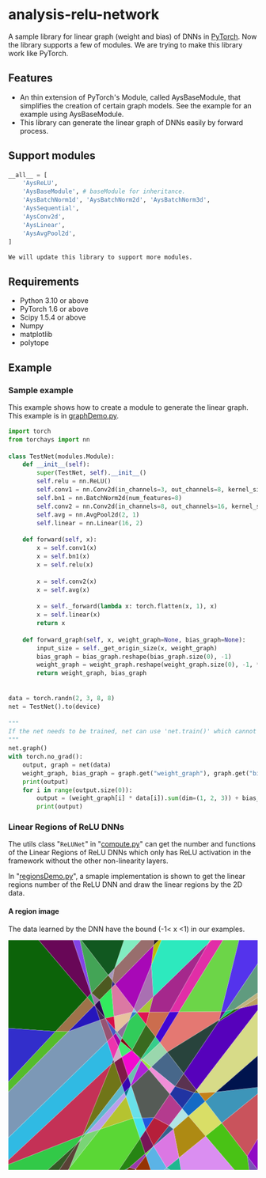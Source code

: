 # analysis-relu-network

A sample library for linear graph (weight and bias) of DNNs in [PyTorch](https://pytorch.org/). Now the library supports a few of modules. We are trying to make this library work like PyTorch.

## Features

- An thin extension of PyTorch's Module, called AysBaseModule, that simplifies the creation of certain graph models. See the example for an example using AysBaseModule.
- This library can generate the linear graph of DNNs easily by forward process.

## Support modules

```python
__all__ = [
    'AysReLU',
    'AysBaseModule', # baseModule for inheritance.
    'AysBatchNorm1d', 'AysBatchNorm2d', 'AysBatchNorm3d',
    'AysSequential',
    'AysConv2d',
    'AysLinear',
    'AysAvgPool2d',
]
```

`We will update this library to support more modules.`

## Requirements

- Python 3.10 or above
- PyTorch 1.6 or above
- Scipy 1.5.4 or above
- Numpy
- matplotlib
- polytope

## Example

### Sample example

This example shows how to create a module to generate the linear graph. This example is in [graphDemo.py](examples/graphDemo.py).

```python
import torch
from torchays import nn

class TestNet(modules.Module):
    def __init__(self):
        super(TestNet, self).__init__()
        self.relu = nn.ReLU()
        self.conv1 = nn.Conv2d(in_channels=3, out_channels=8, kernel_size=3, stride=2, padding=1)
        self.bn1 = nn.BatchNorm2d(num_features=8)
        self.conv2 = nn.Conv2d(in_channels=8, out_channels=16, kernel_size=3, stride=2, padding=1)
        self.avg = nn.AvgPool2d(2, 1)
        self.linear = nn.Linear(16, 2)

    def forward(self, x):
        x = self.conv1(x)
        x = self.bn1(x)
        x = self.relu(x)

        x = self.conv2(x)
        x = self.avg(x)

        x = self._forward(lambda x: torch.flatten(x, 1), x)
        x = self.linear(x)
        return x

    def forward_graph(self, x, weight_graph=None, bias_graph=None):
        input_size = self._get_origin_size(x, weight_graph)
        bias_graph = bias_graph.reshape(bias_graph.size(0), -1)
        weight_graph = weight_graph.reshape(weight_graph.size(0), -1, *input_size)
        return weight_graph, bias_graph


data = torch.randn(2, 3, 8, 8)
net = TestNet().to(device)

""" 
If the net needs to be trained, net can use 'net.train()' which cannot genarate the graph. 'net.eval()' uses to validation or test net without graph. 'net.graph()' will genarate the graph, and the output of the network is a tuple with result of network and a dict about network graph with 'weight_graph' and 'bias_graph'.
"""
net.graph()
with torch.no_grad():
    output, graph = net(data)
    weight_graph, bias_graph = graph.get("weight_graph"), graph.get("bias_graph")
    print(output)
    for i in range(output.size(0)):
        output = (weight_graph[i] * data[i]).sum(dim=(1, 2, 3)) + bias_graph[i]
        print(output)
```

### Linear Regions of ReLU DNNs

The utils class "`ReLUNet`" in "[compute.py](torchays/analysis/compute.py)" can get the number and functions of the Linear Regions of ReLU DNNs which only has ReLU activation in the framework without the other non-linearity layers.

In "[regionsDemo.py](examples/regionsDemo.py)", a smaple implementation is shown to get the linear regions number of the ReLU DNN and draw the linear regions by the 2D data.

#### A region image

The data learned by the DNN have the bound (-1< x <1) in our examples.

![regions](docs/images/regions.png)
